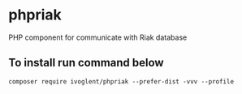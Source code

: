 # phpriak
PHP component for communicate with Riak database
## To install run command below
```
composer require ivoglent/phpriak --prefer-dist -vvv --profile
```
